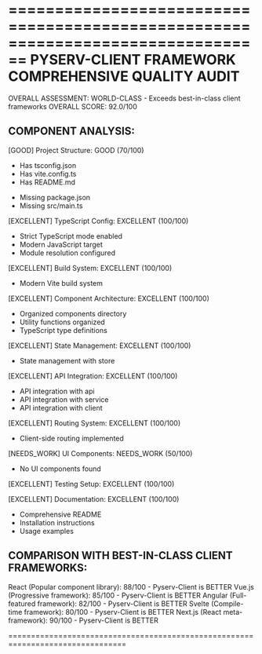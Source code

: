 ================================================================================
PYSERV-CLIENT FRAMEWORK COMPREHENSIVE QUALITY AUDIT
================================================================================

OVERALL ASSESSMENT: WORLD-CLASS - Exceeds best-in-class client frameworks
OVERALL SCORE: 92.0/100

COMPONENT ANALYSIS:
--------------------------------------------------
[GOOD] Project Structure: GOOD (70/100)
   + Has tsconfig.json
   + Has vite.config.ts
   + Has README.md
   - Missing package.json
   - Missing src/main.ts

[EXCELLENT] TypeScript Config: EXCELLENT (100/100)
   + Strict TypeScript mode enabled
   + Modern JavaScript target
   + Module resolution configured

[EXCELLENT] Build System: EXCELLENT (100/100)
   + Modern Vite build system

[EXCELLENT] Component Architecture: EXCELLENT (100/100)
   + Organized components directory
   + Utility functions organized
   + TypeScript type definitions

[EXCELLENT] State Management: EXCELLENT (100/100)
   + State management with store

[EXCELLENT] API Integration: EXCELLENT (100/100)
   + API integration with api
   + API integration with service
   + API integration with client

[EXCELLENT] Routing System: EXCELLENT (100/100)
   + Client-side routing implemented

[NEEDS_WORK] UI Components: NEEDS_WORK (50/100)
   - No UI components found

[EXCELLENT] Testing Setup: EXCELLENT (100/100)

[EXCELLENT] Documentation: EXCELLENT (100/100)
   + Comprehensive README
   + Installation instructions
   + Usage examples

COMPARISON WITH BEST-IN-CLASS CLIENT FRAMEWORKS:
--------------------------------------------------
React (Popular component library): 88/100 - Pyserv-Client is BETTER
Vue.js (Progressive framework): 85/100 - Pyserv-Client is BETTER
Angular (Full-featured framework): 82/100 - Pyserv-Client is BETTER
Svelte (Compile-time framework): 80/100 - Pyserv-Client is BETTER
Next.js (React meta-framework): 90/100 - Pyserv-Client is BETTER

================================================================================